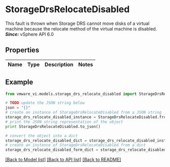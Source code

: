 # StorageDrsRelocateDisabled

This fault is thrown when Storage DRS cannot move disks of a virtual machine because the relocate method of the virtual machine is disabled.  ***Since:*** vSphere API 6.0 

## Properties
Name | Type | Description | Notes
------------ | ------------- | ------------- | -------------

## Example

```python
from vmware_vi.models.storage_drs_relocate_disabled import StorageDrsRelocateDisabled

# TODO update the JSON string below
json = "{}"
# create an instance of StorageDrsRelocateDisabled from a JSON string
storage_drs_relocate_disabled_instance = StorageDrsRelocateDisabled.from_json(json)
# print the JSON string representation of the object
print StorageDrsRelocateDisabled.to_json()

# convert the object into a dict
storage_drs_relocate_disabled_dict = storage_drs_relocate_disabled_instance.to_dict()
# create an instance of StorageDrsRelocateDisabled from a dict
storage_drs_relocate_disabled_form_dict = storage_drs_relocate_disabled.from_dict(storage_drs_relocate_disabled_dict)
```
[[Back to Model list]](../README.md#documentation-for-models) [[Back to API list]](../README.md#documentation-for-api-endpoints) [[Back to README]](../README.md)


